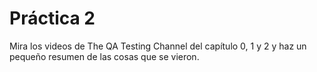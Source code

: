 # Práctica 2
Mira los videos de The QA Testing Channel del capítulo 0, 1 y 2 y haz un pequeño resumen de las cosas que se vieron.